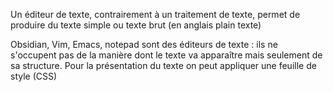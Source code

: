 
Un éditeur de texte, contrairement à un traitement de texte, permet de produire du texte simple ou texte brut (en anglais plain texte)

Obsidian, Vim, Emacs, notepad sont des éditeurs de texte : ils ne s'occupent pas de la manière dont le texte va apparaître mais seulement de sa structure. 
Pour la présentation du texte on peut appliquer une feuille de style (CSS)

